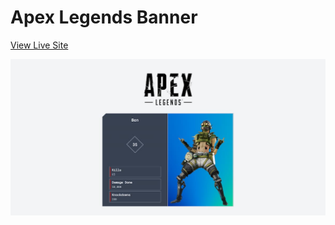 # Apex Legends Banner

[View Live Site](https://apcurran.github.io/apex-legends-banner/)

![Apex Legends Banner Site image](./imgs/apex-banner-readme-img.jpg)